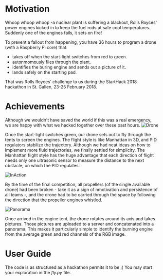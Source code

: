 
# Motivation

Whoop whoop whoop -a nuclear plant is suffering a blackout, Rolls Royces' power engines kicked in to keep the fuel rods at safe cool temperatures. Suddenly one of the engines fails, it sets on fire!

To prevent a fallout from happening, you have 36 hours to program a drone (with a Raspberry Pi core) that:
- takes off when the start-light switches from red to green.
- autonmomously flies through the plant.
- identifies the buring engine and sends out a picture of it.
- lands safely on the starting pad.

That was Rolls Royces' challenge to us during the StartHack 2018 hackathon in St. Gallen, 23-25 February 2018.

# Achievements

Although we wouldn't have saved the world if this was a real emergency, we are happy with what we hacked together over these past hours.
![Drone](https://github.com/ckauth/swissless/blob/master/illustrations/drone.png)

Once the start-light switches green, our drone sets out to fly through the tents to screen the engines. The flight style is like Manhattan in 3D, and PID regulators stabilize the trajectory. Although we had neat ideas on how to implement more fluid trajectories, we finally settled for simplicity. The Manhattan flight style has the huge advantage that each direction of flight needs only one ultrasonic sensor to measure the distance to the next obstacle, on which the PID regulates.

![InAction](https://github.com/ckauth/swissless/blob/master/illustrations/inAction.png)

By the time of the final competition, all propellers (of the single available drone) had been broken - take it as a sign of nmotivation and persistence of all teams -, and the drone had to be carried through the space by following the direction that the propeller engines whistled.

![Panorama](https://github.com/ckauth/swissless/blob/master/illustrations/panorama.png)

Once arrived in the engine tent, the drone rotates around its axis and takes pictures. Those pictures are uploaded to a server and concatenated into a panorama. This makes it particularly simple to identify the burning engine from the average green and red channels of the RGB image.

# User Guide

The code is as structured as a hackathon permits it to be ;) You may start your exploration in the _fly.py_ file.
